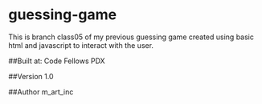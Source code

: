 # guessing-game
This is branch class05 of my previous guessing game created using basic html and javascript to interact with the user.

##Built at:
Code Fellows PDX

##Version
1.0

##Author
m_art_inc
